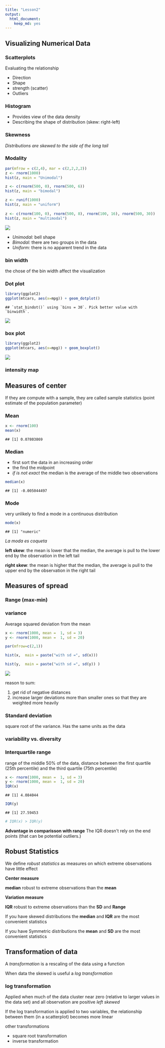 ```yaml
---
title: "Lesson2"
output: 
  html_document: 
    keep_md: yes
---
```




## **Visualizing Numerical Data** 

### **Scatterplots**  

Evaluating the relationship 

* Direction 
* Shape 
* strength (scatter)
* Outliers

### **Histogram**

* Provides view of the data density 
* Describing the shape of distribution (skew: right-left) 

### **Skewness**

*Distributions are skewed to the side of the long tail*

### **Modality**


```r
par(mfrow = c(2,4), mar = c(2,2,2,2))
z <- rnorm(1000)
hist(z, main = "Unimodal")

z <- c(rnorm(500, 0), rnorm(500, 6))
hist(z, main = "bimodal")

z <- runif(1000)
hist(z, main = "uniform")
      
z <- c(rnorm(100, 0), rnorm(500, 8), rnorm(100, 16), rnorm(500, 30))
hist(z, main = "multimodal")
```

<img src="Lesson2_files/figure-html/n-1.png" style="display: block; margin: auto;" />

* *Unimodal:* bell shape  
* *Bimodal:* there are two groups in the data  
* *Uniform:* there is no apparent trend in the data  


### **bin width**

the chose of the bin width affect the visualization 

### **Dot plot**


```r
library(ggplot2)
ggplot(mtcars, aes(x=mpg)) + geom_dotplot()
```

```
## `stat_bindot()` using `bins = 30`. Pick better value with `binwidth`.
```

<img src="Lesson2_files/figure-html/n2-1.png" style="display: block; margin: auto;" />

### **box plot**


```r
library(ggplot2)
ggplot(mtcars, aes(x=mpg)) + geom_boxplot()
```

<img src="Lesson2_files/figure-html/n3-1.png" style="display: block; margin: auto;" />

### **intensity map**

## **Measures of center**

If they are compute with a sample, they are called sample statistics (point estimate of the population parameter)

### **Mean**

```r
x <- rnorm(100)
mean(x)
```

```
## [1] 0.07803869
```
### **Median**

* first sort the data in an increasing order
* the find the midpoint
* *if is not exact* the median is the average of the middle two observations

```r
median(x)
```

```
## [1] -0.005044497
```

### **Mode**

very unlikely to find a mode in a continuous distribution 


```r
mode(x)
```

```
## [1] "numeric"
```

*La moda es coqueta*

**left skew**: the mean is lower that the median, the average is pull
to the lower end by the observation in the left tail

**right skew**: the mean is higher that the median, the average is pull to the upper end by the observation in the right tail


## **Measures of spread**

### **Range (max-min)**

### **variance**

Average squared deviation from the mean 


```r
x <- rnorm(1000, mean =  1, sd = 3)
y <- rnorm(1000, mean =  1, sd = 20)

par(mfrow=c(2,1))

hist(x,  main = paste("with sd =", sd(x)))

hist(y,  main = paste("with sd =", sd(y)) )
```

<img src="Lesson2_files/figure-html/sd-1.png" style="display: block; margin: auto;" />

reason to sum:       
1. get rid of negative distances    
2. increase larger deviations more than smaller ones so that they are weighted more heavily   

### **Standard deviation**  

square root of the variance. Has the same units as the data  

### **variability vs. diversity**    


### **Interquartile range**

range of the middle 50% of the data, distance between the first quartile (25th percentile) and the third quartile (75th percentile)


```r
x <- rnorm(1000, mean =  1, sd = 3)
y <- rnorm(1000, mean =  1, sd = 20)
IQR(x)
```

```
## [1] 4.084044
```

```r
IQR(y)
```

```
## [1] 27.59453
```

```r
# IQR(x) > IQR(y)
```

**Advantage in comparisson with range** The IQR doesn't rely on the end points (that can be potential outliers.)

## **Robust Statistics**

We define *robust statistics* as measures on which extreme observations have little effect

**Center measure**

**median** robust to extreme observations than the **mean**

**Variation measure**

**IQR** robust to extreme observations than the **SD** and **Range**

If you have skewed distributions the **median** and **IQR** are the most convenient statistics

If you have Symmetric distributions the **mean** and **SD** are the most convenient statistics


## **Transformation of data**

A *transformation* is a rescaling of the data using a function 

When data the skewed is useful a *log transformation*

### **log transformation**

Applied when much of the data cluster near zero (relative to larger values in the data set) and all observation are positive *left skewed*

If the log transformation is applied to two variables, the relationship between them (in a scatterplot) becomes more linear

other transformations  

* square root transformation   
* inverse transformation   









